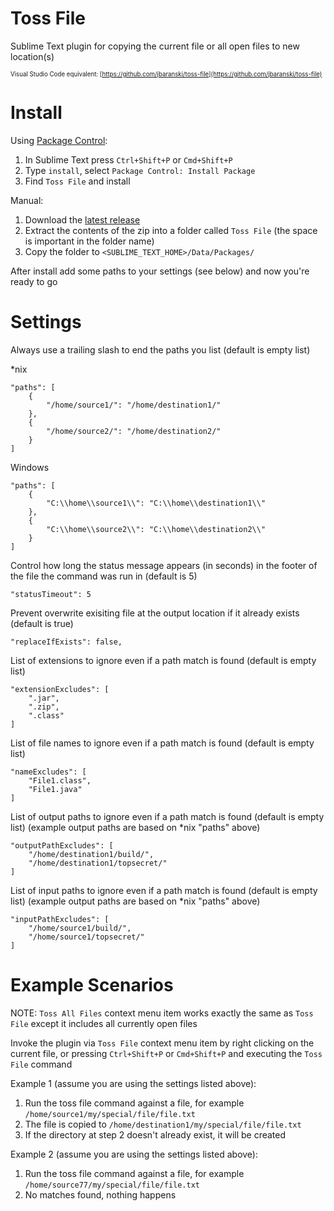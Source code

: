 # Toss File
Sublime Text plugin for copying the current file or all open files to new location(s)

<sup><sub>Visual Studio Code equivalent: [https://github.com/jbaranski/toss-file](https://github.com/jbaranski/toss-file)</sub></sup>

# Install
Using [Package Control](http://wbond.net/sublime_packages/package_control):

1. In Sublime Text press `Ctrl+Shift+P` or `Cmd+Shift+P`
2. Type `install`, select `Package Control: Install Package`
3. Find `Toss File` and install

Manual:

1. Download the [latest release](https://github.com/jbaranski/TossFile/releases)
2. Extract the contents of the zip into a folder called `Toss File` (the space is important in the folder name)
3. Copy the folder to `<SUBLIME_TEXT_HOME>/Data/Packages/`

After install add some paths to your settings (see below) and now you're ready to go

# Settings
Always use a trailing slash to end the paths you list (default is empty list)

*nix
```
"paths": [
    {
        "/home/source1/": "/home/destination1/"
    },
    {
        "/home/source2/": "/home/destination2/"
    }
]
```
Windows
```
"paths": [
    {
        "C:\\home\\source1\\": "C:\\home\\destination1\\"
    },
    {
        "C:\\home\\source2\\": "C:\\home\\destination2\\"
    }
]
```

Control how long the status message appears (in seconds) in the footer of the file the command was run in (default is 5)
```
"statusTimeout": 5
```

Prevent overwrite exisiting file at the output location if it already exists (default is true)
```
"replaceIfExists": false,
```

List of extensions to ignore even if a path match is found (default is empty list)
```
"extensionExcludes": [
    ".jar",
    ".zip",
    ".class"
]
```

List of file names to ignore even if a path match is found (default is empty list)
```
"nameExcludes": [
    "File1.class",
    "File1.java"
]
```

List of output paths to ignore even if a path match is found (default is empty list) (example output paths are based on *nix "paths" above)
```
"outputPathExcludes": [
    "/home/destination1/build/",
    "/home/destination1/topsecret/"
]
```

List of input paths to ignore even if a path match is found (default is empty list) (example output paths are based on *nix "paths" above)
```
"inputPathExcludes": [
    "/home/source1/build/",
    "/home/source1/topsecret/"
]
```

# Example Scenarios

NOTE: `Toss All Files` context menu item works exactly the same as `Toss File` except it includes all currently open files

Invoke the plugin via `Toss File` context menu item by right clicking on the current file, or pressing `Ctrl+Shift+P` or `Cmd+Shift+P` and executing the `Toss File` command

Example 1 (assume you are using the settings listed above):

1. Run the toss file command against a file, for example `/home/source1/my/special/file/file.txt`
2. The file is copied to `/home/destination1/my/special/file/file.txt`
3. If the directory at step 2 doesn't already exist, it will be created

Example 2 (assume you are using the settings listed above):

1. Run the toss file command against a file, for example `/home/source77/my/special/file/file.txt`
2. No matches found, nothing happens
